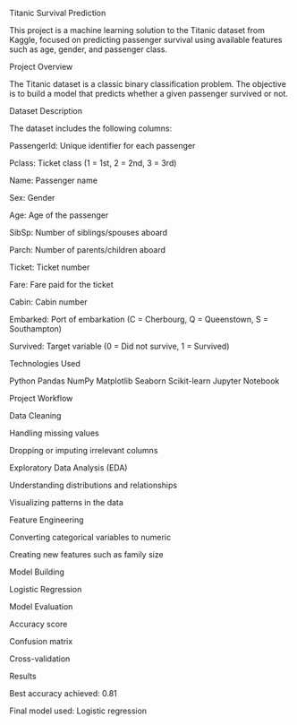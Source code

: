 Titanic Survival Prediction

This project is a machine learning solution to the Titanic dataset from Kaggle, focused on predicting passenger survival using available features such as age, gender, and passenger class.

Project Overview

The Titanic dataset is a classic binary classification problem. The objective is to build a model that predicts whether a given passenger survived or not.

Dataset Description

The dataset includes the following columns:

PassengerId: Unique identifier for each passenger

Pclass: Ticket class (1 = 1st, 2 = 2nd, 3 = 3rd)

Name: Passenger name

Sex: Gender

Age: Age of the passenger

SibSp: Number of siblings/spouses aboard

Parch: Number of parents/children aboard

Ticket: Ticket number

Fare: Fare paid for the ticket

Cabin: Cabin number

Embarked: Port of embarkation (C = Cherbourg, Q = Queenstown, S = Southampton)

Survived: Target variable (0 = Did not survive, 1 = Survived)

Technologies Used

Python
Pandas
NumPy
Matplotlib
Seaborn
Scikit-learn
Jupyter Notebook 

Project Workflow

Data Cleaning

Handling missing values

Dropping or imputing irrelevant columns

Exploratory Data Analysis (EDA)

Understanding distributions and relationships

Visualizing patterns in the data

Feature Engineering

Converting categorical variables to numeric

Creating new features such as family size

Model Building

Logistic Regression

Model Evaluation

Accuracy score

Confusion matrix

Cross-validation

Results

Best accuracy achieved: 0.81

Final model used: Logistic regression
